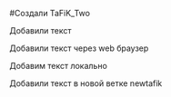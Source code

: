 #Создали TaFiK_Two

Добавили текст 

Добавили текст через web браузер 

Добавим текст локально

Добавили текст в новой ветке newtafik